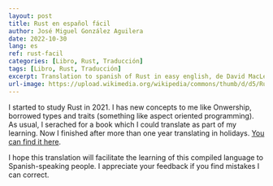```yaml
---
layout: post
title: Rust en español fácil
author: José Miguel González Aguilera
date: 2022-10-30
lang: es
ref: rust-facil
categories: [Libro, Rust, Traducción]
tags: [Libro, Rust, Traducción]
excerpt: Translation to spanish of Rust in easy english, de David MacLeod
url-image: https://upload.wikimedia.org/wikipedia/commons/thumb/d/d5/Rust_programming_language_black_logo.svg/800px-Rust_programming_language_black_logo.svg.png
---
```


I started to study Rust in 2021. I has new concepts to me like Onwership, borrowed types and traits (something like aspect oriented programming). As usual, I serached for a book which I could translate as part of my learning. Now I finished after more than one year translating in holidays. [You can find it here](http://www.jmgaguilera.com/rust_facil/).

I hope this translation will facilitate the learning of this compiled language to Spanish-speaking people. I appreciate your feedback if you find mistakes I can correct.
